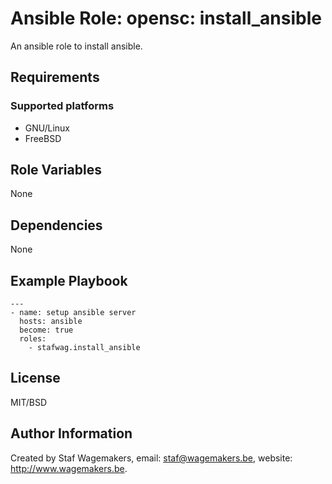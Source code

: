 # Ansible Role: opensc: install_ansible

An ansible role to install ansible.

## Requirements

### Supported platforms

* GNU/Linux
* FreeBSD

## Role Variables

None

## Dependencies

None

## Example Playbook

```
---
- name: setup ansible server
  hosts: ansible
  become: true
  roles:
    - stafwag.install_ansible
```

## License

MIT/BSD

## Author Information

Created by Staf Wagemakers, email: staf@wagemakers.be, website: http://www.wagemakers.be.

